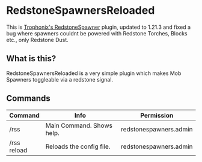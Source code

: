# RedstoneSpawnersReloaded
This is [Trophonix's RedstoneSpawner](https://github.com/Trophonix/RedstoneSpawners) plugin, updated to 1.21.3 and fixed a bug where spawners couldnt be powered with Redstone Torches, Blocks etc., only Redstone Dust.
## What is this?
RedstoneSpawnersReloaded is a very simple plugin which makes Mob Spawners toggleable via a redstone signal.
## Commands
| **Command** | **Info**                  | **Permission**         |
|-------------|---------------------------|------------------------|
| /rss        | Main Command. Shows help. | redstonespawners.admin |
| /rss reload | Reloads the config file.  | redstonespawners.admin |